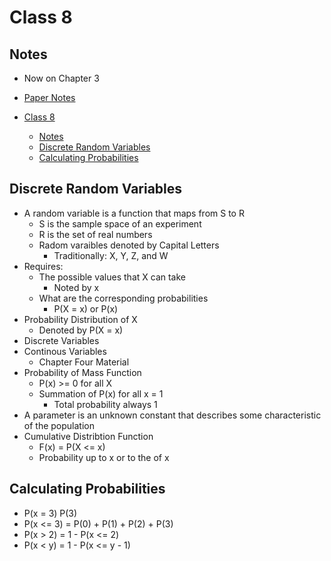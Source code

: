 # Class 8

## Notes

- Now on Chapter 3
- [Paper Notes](2-16-2021.md)


- [Class 8](#class-8)
  - [Notes](#notes)
  - [Discrete Random Variables](#discrete-random-variables)
  - [Calculating Probabilities](#calculating-probabilities)

## Discrete Random Variables

- A random variable is a function that maps from S to R
  - S is the sample space of an experiment
  - R is the set of real numbers
  - Radom varaibles denoted by Capital Letters
    - Traditionally: X, Y, Z, and W
- Requires:
  - The possible values that X can take
    - Noted by x
  - What are the corresponding probabilities
    - P(X = x) or P(x)
- Probability Distribution of X
  - Denoted by P(X = x)
- Discrete Variables
- Continous Variables
  - Chapter Four Material
- Probability of Mass Function
  - P(x) >= 0 for all X
  - Summation of P(x) for all x = 1
    - Total probability always 1
- A parameter is an unknown constant that describes some characteristic of the population
- Cumulative Distribtion Function
  - F(x) = P(X <= x)
  - Probability up to x or to the of x

## Calculating Probabilities

- P(x = 3) P(3)
- P(x <= 3) = P(0) + P(1) + P(2) + P(3)
- P(x > 2) = 1 - P(x <= 2)
- P(x < y) = 1 - P(x <= y - 1)
